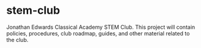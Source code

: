 # stem-club
Jonathan Edwards Classical Academy STEM Club. This project will contain policies, procedures, club roadmap, guides, and other material related to the club.
